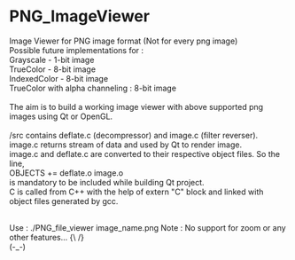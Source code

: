 # PNG_ImageViewer
Image Viewer for PNG image format (Not for every png image)<br>
Possible future implementations for : <br>
Grayscale - 1-bit image<br>
TrueColor - 8-bit image<br>
IndexedColor - 8-bit image<br>
TrueColor with alpha channeling : 8-bit image<br>
<br>
The aim is to build a working image viewer with above supported png images using Qt or OpenGL.
<br>
<br>
/src contains deflate.c (decompressor) and image.c (filter reverser).
<br>
image.c returns stream of data and used by Qt to render image.<br>
image.c and deflate.c are converted to their respective object files. So the line, <br>
OBJECTS += deflate.o image.o <br>
is mandatory to be included while building Qt project.<br>
C is called from C++ with the help of extern "C" block and linked with object files generated by gcc. <br>

<br>
Use : ./PNG_file_viewer image_name.png
Note : No support for zoom or any other features... {\  /}
<br>                                                 (-_-)
<br>

